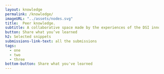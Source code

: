 ```yaml
---
layout: knowledge
permalink: /knowledge/
imageURL: "../assets/nodes.svg"
title:  Peer knowledge.
subtitle: A collaborative space made by the experiences of the DSI innovators. The space provides problems solving tactics generated by the people who are making digital social innovation in Europe.
button: Share what you’ve learned
h2: Selected snippets
submissions-link-text: all the submissions
tags:
  - one
  - two
  - three
bottom-button: Share what you've learned
---
```

